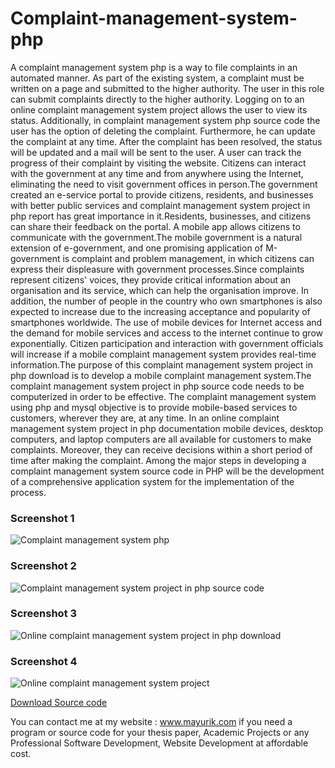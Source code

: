 # Complaint-management-system-php
A complaint management system php is a way to file complaints in an automated manner. As part of the existing system, a complaint must be written on a page and submitted to the higher authority. The user in this role can submit complaints directly to the higher authority. Logging on to an online complaint management system project allows the user to view its status. Additionally, in complaint management system php source code the user has the option of deleting the complaint. Furthermore, he can update the complaint at any time. After the complaint has been resolved, the status will be updated and a mail will be sent to the user. A user can track the progress of their complaint by visiting the website. Citizens can interact with the government at any time and from anywhere using the Internet, eliminating the need to visit government offices in person.The government created an e-service portal to provide citizens, residents, and businesses with better public services and complaint management system project in php report has great importance in it.Residents, businesses, and citizens can share their feedback on the portal. A mobile app allows citizens to communicate with the government.The mobile government is a natural extension of e-government, and one promising application of M-government is complaint and problem management, in which citizens can express their displeasure with government processes.Since complaints represent citizens' voices, they provide critical information about an organisation and its service, which can help the organisation improve. In addition, the number of people in the country who own smartphones is also expected to increase due to the increasing acceptance and popularity of smartphones worldwide. The use of mobile devices for Internet access and the demand for mobile services and access to the internet continue to grow exponentially. Citizen participation and interaction with government officials will increase if a mobile complaint management system provides real-time information.The purpose of this complaint management system project in php download  is to develop a mobile complaint management system.The complaint management system project in php source code needs to be computerized in order to be effective. The complaint management system using php and mysql objective is to provide mobile-based services to customers, wherever they are, at any time. In an online complaint management system project in php documentation mobile devices, desktop computers, and laptop computers are all available for customers to make complaints. Moreover, they can receive decisions within a short period of time after making the complaint. Among the major steps in developing a complaint management system source code in PHP will be the development of a comprehensive application system for the implementation of the process.

<h3> Screenshot 1</h3>
<img src="https://mayurik.com/uploads/P9634/Complaint%20management%20system%20php.jpg" alt="Complaint management system php">

<h3> Screenshot 2</h3>
<img src="https://mayurik.com/uploads/P9634/Complaint%20management%20system%20project%20in%20php%20source%20code.jpg" alt="Complaint management system project in php source code">


<h3> Screenshot 3</h3>
<img src="https://mayurik.com/uploads/P9634/Online%20complaint%20management%20system%20project%20in%20php%20download.jpg" alt="Online complaint management system project in php download">


<h3> Screenshot 4</h3>
<img src="https://mayurik.com/uploads/P9634/Online%20complaint%20management%20system%20project.jpg" alt="Online complaint management system project">



<a href="https://mayurik.com/source-code/P9634/complaint-management-system-php">Download Source code</a>

You can contact me at my website : www.mayurik.com if you need a program or source code for your thesis paper, Academic Projects or any Professional Software Development, Website Development at affordable cost.
